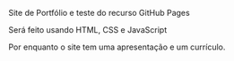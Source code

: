Site de Portfólio e teste do recurso GitHub Pages

Será feito usando HTML, CSS e JavaScript

Por enquanto o site tem uma apresentação e um currículo.
